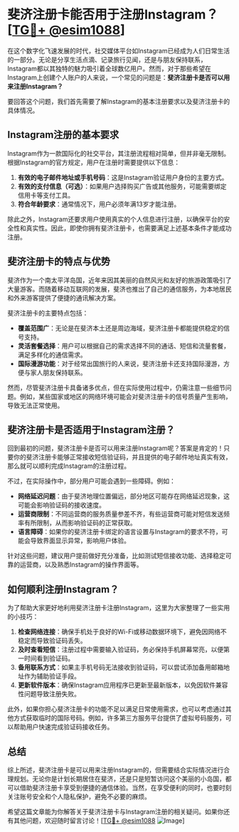 # 斐济注册卡能否用于注册Instagram？[[TG💪+ @esim1088](https://t.me/s/esim1088)]

在这个数字化飞速发展的时代，社交媒体平台如Instagram已经成为人们日常生活的一部分。无论是分享生活点滴、记录旅行见闻，还是与朋友保持联系，Instagram都以其独特的魅力吸引着全球数亿用户。然而，对于那些希望在Instagram上创建个人账户的人来说，一个常见的问题是：**斐济注册卡是否可以用来注册Instagram？**

要回答这个问题，我们首先需要了解Instagram的基本注册要求以及斐济注册卡的具体情况。

## Instagram注册的基本要求

Instagram作为一款国际化的社交平台，其注册流程相对简单，但并非毫无限制。根据Instagram的官方规定，用户在注册时需要提供以下信息：

1. **有效的电子邮件地址或手机号码**：这是Instagram验证用户身份的主要方式。
2. **有效的支付信息（可选）**：如果用户选择购买广告或其他服务，可能需要绑定信用卡等支付工具。
3. **符合年龄要求**：通常情况下，用户必须年满13岁才能注册。

除此之外，Instagram还要求用户使用真实的个人信息进行注册，以确保平台的安全性和真实性。因此，即使你拥有斐济注册卡，也需要满足上述基本条件才能成功注册。

## 斐济注册卡的特点与优势

斐济作为一个南太平洋岛国，近年来因其美丽的自然风光和友好的旅游政策吸引了大量游客。而随着移动互联网的发展，斐济也推出了自己的通信服务，为本地居民和外来游客提供了便捷的通讯解决方案。

斐济注册卡的主要特点包括：

- **覆盖范围广**：无论是在斐济本土还是周边海域，斐济注册卡都能提供稳定的信号支持。
- **灵活套餐选择**：用户可以根据自己的需求选择不同的通话、短信和流量套餐，满足多样化的通信需求。
- **国际漫游功能**：对于经常出国旅行的人来说，斐济注册卡还支持国际漫游，方便与家人朋友保持联系。

然而，尽管斐济注册卡具备诸多优点，但在实际使用过程中，仍需注意一些细节问题。例如，某些国家或地区的网络环境可能会对斐济注册卡的信号质量产生影响，导致无法正常使用。

## 斐济注册卡是否适用于Instagram注册？

回到最初的问题，斐济注册卡是否可以用来注册Instagram呢？答案是肯定的！只要你的斐济注册卡能够正常接收短信验证码，并且提供的电子邮件地址真实有效，那么就可以顺利完成Instagram的注册过程。

不过，在实际操作中，部分用户可能会遇到一些障碍。例如：

- **网络延迟问题**：由于斐济地理位置偏远，部分地区可能存在网络延迟现象，这可能会影响验证码的接收速度。
- **运营商限制**：不同运营商的服务质量参差不齐，有些运营商可能对短信发送频率有所限制，从而影响验证码的正常获取。
- **语言障碍**：如果你的斐济注册卡绑定的语言设置与Instagram的要求不符，可能会导致界面显示异常，影响用户体验。

针对这些问题，建议用户提前做好充分准备，比如测试短信接收功能、选择稳定可靠的运营商，以及熟悉Instagram的操作界面等。

## 如何顺利注册Instagram？

为了帮助大家更好地利用斐济注册卡注册Instagram，这里为大家整理了一些实用的小技巧：

1. **检查网络连接**：确保手机处于良好的Wi-Fi或移动数据环境下，避免因网络不稳定而导致验证码丢失。
2. **及时查看短信**：注册过程中需要输入验证码，务必保持手机屏幕常亮，以便第一时间看到验证码。
3. **备用联系方式**：如果主手机号码无法接收到验证码，可以尝试添加备用邮箱地址作为辅助验证手段。
4. **更新软件版本**：确保Instagram应用程序已更新至最新版本，以免因软件兼容性问题导致注册失败。

此外，如果你担心斐济注册卡的功能不足以满足日常使用需求，也可以考虑通过其他方式获取临时的国际号码。例如，许多第三方服务平台提供了虚拟号码服务，可以帮助用户快速完成验证码接收任务。

## 总结

综上所述，斐济注册卡是可以用来注册Instagram的，但需要结合实际情况进行合理规划。无论你是计划长期居住在斐济，还是只是短暂访问这个美丽的小岛国，都可以借助斐济注册卡享受到便捷的通信体验。当然，在享受便利的同时，也要时刻关注账号安全和个人隐私保护，避免不必要的麻烦。

希望这篇文章能为你解答关于斐济注册卡与Instagram注册的相关疑问。如果你还有其他问题，欢迎随时留言讨论！[[TG💪+ @esim1088](https://t.me/s/esim1088) ![Image](https://i.postimg.cc/4NQfJmqS/Snipaste-2025-05-13-00-14-12.png)]
